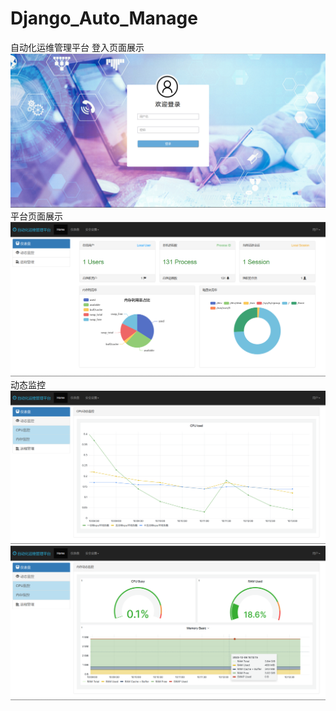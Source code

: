 # Django_Auto_Manage
自动化运维管理平台
登入页面展示
![Image text](https://github.com/keepzwhy/Django_Auto_Manage/blob/main/login.png)
平台页面展示
![Image text](https://github.com/keepzwhy/Django_Auto_Manage/blob/main/show.png)
动态监控
![Image text](https://github.com/keepzwhy/Django_Auto_Manage/blob/main/%E5%8A%A8%E6%80%81%E7%9B%91%E6%8E%A7cpu.png)
![Image text](https://github.com/keepzwhy/Django_Auto_Manage/blob/main/%E5%8A%A8%E6%80%81%E7%9B%91%E6%8E%A7%E5%86%85%E5%AD%98.png)
